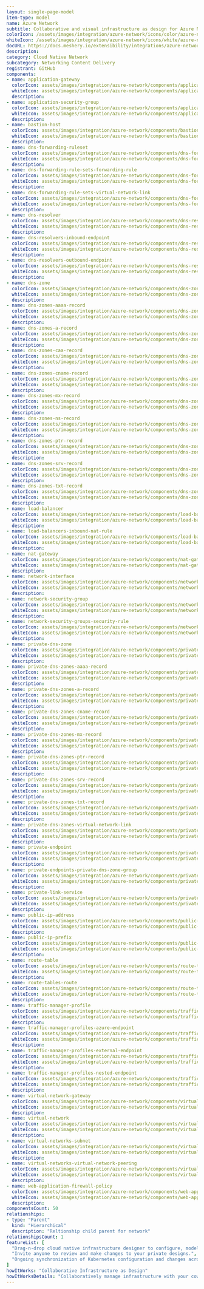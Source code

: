 ```yaml
---
layout: single-page-model
item-type: model
name: Azure Network
subtitle: Collaborative and visual infrastructure as design for Azure Network
colorIcon: /assets/images/integration/azure-network/icons/color/azure-network-color.svg
whiteIcon: /assets/images/integration/azure-network/icons/white/azure-network-white.svg
docURL: https://docs.meshery.io/extensibility/integrations/azure-network
description: 
category: Cloud Native Network
subcategory: Networking Content Delivery
registrant: GitHub
components: 
- name: application-gateway
  colorIcon: assets/images/integration/azure-network/components/application-gateway/icons/color/application-gateway-color.svg
  whiteIcon: assets/images/integration/azure-network/components/application-gateway/icons/white/application-gateway-white.svg
  description: 
- name: application-security-group
  colorIcon: assets/images/integration/azure-network/components/application-security-group/icons/color/application-security-group-color.svg
  whiteIcon: assets/images/integration/azure-network/components/application-security-group/icons/white/application-security-group-white.svg
  description: 
- name: bastion-host
  colorIcon: assets/images/integration/azure-network/components/bastion-host/icons/color/bastion-host-color.svg
  whiteIcon: assets/images/integration/azure-network/components/bastion-host/icons/white/bastion-host-white.svg
  description: 
- name: dns-forwarding-ruleset
  colorIcon: assets/images/integration/azure-network/components/dns-forwarding-ruleset/icons/color/dns-forwarding-ruleset-color.svg
  whiteIcon: assets/images/integration/azure-network/components/dns-forwarding-ruleset/icons/white/dns-forwarding-ruleset-white.svg
  description: 
- name: dns-forwarding-rule-sets-forwarding-rule
  colorIcon: assets/images/integration/azure-network/components/dns-forwarding-rule-sets-forwarding-rule/icons/color/dns-forwarding-rule-sets-forwarding-rule-color.svg
  whiteIcon: assets/images/integration/azure-network/components/dns-forwarding-rule-sets-forwarding-rule/icons/white/dns-forwarding-rule-sets-forwarding-rule-white.svg
  description: 
- name: dns-forwarding-rule-sets-virtual-network-link
  colorIcon: assets/images/integration/azure-network/components/dns-forwarding-rule-sets-virtual-network-link/icons/color/dns-forwarding-rule-sets-virtual-network-link-color.svg
  whiteIcon: assets/images/integration/azure-network/components/dns-forwarding-rule-sets-virtual-network-link/icons/white/dns-forwarding-rule-sets-virtual-network-link-white.svg
  description: 
- name: dns-resolver
  colorIcon: assets/images/integration/azure-network/components/dns-resolver/icons/color/dns-resolver-color.svg
  whiteIcon: assets/images/integration/azure-network/components/dns-resolver/icons/white/dns-resolver-white.svg
  description: 
- name: dns-resolvers-inbound-endpoint
  colorIcon: assets/images/integration/azure-network/components/dns-resolvers-inbound-endpoint/icons/color/dns-resolvers-inbound-endpoint-color.svg
  whiteIcon: assets/images/integration/azure-network/components/dns-resolvers-inbound-endpoint/icons/white/dns-resolvers-inbound-endpoint-white.svg
  description: 
- name: dns-resolvers-outbound-endpoint
  colorIcon: assets/images/integration/azure-network/components/dns-resolvers-outbound-endpoint/icons/color/dns-resolvers-outbound-endpoint-color.svg
  whiteIcon: assets/images/integration/azure-network/components/dns-resolvers-outbound-endpoint/icons/white/dns-resolvers-outbound-endpoint-white.svg
  description: 
- name: dns-zone
  colorIcon: assets/images/integration/azure-network/components/dns-zone/icons/color/dns-zone-color.svg
  whiteIcon: assets/images/integration/azure-network/components/dns-zone/icons/white/dns-zone-white.svg
  description: 
- name: dns-zones-aaaa-record
  colorIcon: assets/images/integration/azure-network/components/dns-zones-aaaa-record/icons/color/dns-zones-aaaa-record-color.svg
  whiteIcon: assets/images/integration/azure-network/components/dns-zones-aaaa-record/icons/white/dns-zones-aaaa-record-white.svg
  description: 
- name: dns-zones-a-record
  colorIcon: assets/images/integration/azure-network/components/dns-zones-a-record/icons/color/dns-zones-a-record-color.svg
  whiteIcon: assets/images/integration/azure-network/components/dns-zones-a-record/icons/white/dns-zones-a-record-white.svg
  description: 
- name: dns-zones-caa-record
  colorIcon: assets/images/integration/azure-network/components/dns-zones-caa-record/icons/color/dns-zones-caa-record-color.svg
  whiteIcon: assets/images/integration/azure-network/components/dns-zones-caa-record/icons/white/dns-zones-caa-record-white.svg
  description: 
- name: dns-zones-cname-record
  colorIcon: assets/images/integration/azure-network/components/dns-zones-cname-record/icons/color/dns-zones-cname-record-color.svg
  whiteIcon: assets/images/integration/azure-network/components/dns-zones-cname-record/icons/white/dns-zones-cname-record-white.svg
  description: 
- name: dns-zones-mx-record
  colorIcon: assets/images/integration/azure-network/components/dns-zones-mx-record/icons/color/dns-zones-mx-record-color.svg
  whiteIcon: assets/images/integration/azure-network/components/dns-zones-mx-record/icons/white/dns-zones-mx-record-white.svg
  description: 
- name: dns-zones-ns-record
  colorIcon: assets/images/integration/azure-network/components/dns-zones-ns-record/icons/color/dns-zones-ns-record-color.svg
  whiteIcon: assets/images/integration/azure-network/components/dns-zones-ns-record/icons/white/dns-zones-ns-record-white.svg
  description: 
- name: dns-zones-ptr-record
  colorIcon: assets/images/integration/azure-network/components/dns-zones-ptr-record/icons/color/dns-zones-ptr-record-color.svg
  whiteIcon: assets/images/integration/azure-network/components/dns-zones-ptr-record/icons/white/dns-zones-ptr-record-white.svg
  description: 
- name: dns-zones-srv-record
  colorIcon: assets/images/integration/azure-network/components/dns-zones-srv-record/icons/color/dns-zones-srv-record-color.svg
  whiteIcon: assets/images/integration/azure-network/components/dns-zones-srv-record/icons/white/dns-zones-srv-record-white.svg
  description: 
- name: dns-zones-txt-record
  colorIcon: assets/images/integration/azure-network/components/dns-zones-txt-record/icons/color/dns-zones-txt-record-color.svg
  whiteIcon: assets/images/integration/azure-network/components/dns-zones-txt-record/icons/white/dns-zones-txt-record-white.svg
  description: 
- name: load-balancer
  colorIcon: assets/images/integration/azure-network/components/load-balancer/icons/color/load-balancer-color.svg
  whiteIcon: assets/images/integration/azure-network/components/load-balancer/icons/white/load-balancer-white.svg
  description: 
- name: load-balancers-inbound-nat-rule
  colorIcon: assets/images/integration/azure-network/components/load-balancers-inbound-nat-rule/icons/color/load-balancers-inbound-nat-rule-color.svg
  whiteIcon: assets/images/integration/azure-network/components/load-balancers-inbound-nat-rule/icons/white/load-balancers-inbound-nat-rule-white.svg
  description: 
- name: nat-gateway
  colorIcon: assets/images/integration/azure-network/components/nat-gateway/icons/color/nat-gateway-color.svg
  whiteIcon: assets/images/integration/azure-network/components/nat-gateway/icons/white/nat-gateway-white.svg
  description: 
- name: network-interface
  colorIcon: assets/images/integration/azure-network/components/network-interface/icons/color/network-interface-color.svg
  whiteIcon: assets/images/integration/azure-network/components/network-interface/icons/white/network-interface-white.svg
  description: 
- name: network-security-group
  colorIcon: assets/images/integration/azure-network/components/network-security-group/icons/color/network-security-group-color.svg
  whiteIcon: assets/images/integration/azure-network/components/network-security-group/icons/white/network-security-group-white.svg
  description: 
- name: network-security-groups-security-rule
  colorIcon: assets/images/integration/azure-network/components/network-security-groups-security-rule/icons/color/network-security-groups-security-rule-color.svg
  whiteIcon: assets/images/integration/azure-network/components/network-security-groups-security-rule/icons/white/network-security-groups-security-rule-white.svg
  description: 
- name: private-dns-zone
  colorIcon: assets/images/integration/azure-network/components/private-dns-zone/icons/color/private-dns-zone-color.svg
  whiteIcon: assets/images/integration/azure-network/components/private-dns-zone/icons/white/private-dns-zone-white.svg
  description: 
- name: private-dns-zones-aaaa-record
  colorIcon: assets/images/integration/azure-network/components/private-dns-zones-aaaa-record/icons/color/private-dns-zones-aaaa-record-color.svg
  whiteIcon: assets/images/integration/azure-network/components/private-dns-zones-aaaa-record/icons/white/private-dns-zones-aaaa-record-white.svg
  description: 
- name: private-dns-zones-a-record
  colorIcon: assets/images/integration/azure-network/components/private-dns-zones-a-record/icons/color/private-dns-zones-a-record-color.svg
  whiteIcon: assets/images/integration/azure-network/components/private-dns-zones-a-record/icons/white/private-dns-zones-a-record-white.svg
  description: 
- name: private-dns-zones-cname-record
  colorIcon: assets/images/integration/azure-network/components/private-dns-zones-cname-record/icons/color/private-dns-zones-cname-record-color.svg
  whiteIcon: assets/images/integration/azure-network/components/private-dns-zones-cname-record/icons/white/private-dns-zones-cname-record-white.svg
  description: 
- name: private-dns-zones-mx-record
  colorIcon: assets/images/integration/azure-network/components/private-dns-zones-mx-record/icons/color/private-dns-zones-mx-record-color.svg
  whiteIcon: assets/images/integration/azure-network/components/private-dns-zones-mx-record/icons/white/private-dns-zones-mx-record-white.svg
  description: 
- name: private-dns-zones-ptr-record
  colorIcon: assets/images/integration/azure-network/components/private-dns-zones-ptr-record/icons/color/private-dns-zones-ptr-record-color.svg
  whiteIcon: assets/images/integration/azure-network/components/private-dns-zones-ptr-record/icons/white/private-dns-zones-ptr-record-white.svg
  description: 
- name: private-dns-zones-srv-record
  colorIcon: assets/images/integration/azure-network/components/private-dns-zones-srv-record/icons/color/private-dns-zones-srv-record-color.svg
  whiteIcon: assets/images/integration/azure-network/components/private-dns-zones-srv-record/icons/white/private-dns-zones-srv-record-white.svg
  description: 
- name: private-dns-zones-txt-record
  colorIcon: assets/images/integration/azure-network/components/private-dns-zones-txt-record/icons/color/private-dns-zones-txt-record-color.svg
  whiteIcon: assets/images/integration/azure-network/components/private-dns-zones-txt-record/icons/white/private-dns-zones-txt-record-white.svg
  description: 
- name: private-dns-zones-virtual-network-link
  colorIcon: assets/images/integration/azure-network/components/private-dns-zones-virtual-network-link/icons/color/private-dns-zones-virtual-network-link-color.svg
  whiteIcon: assets/images/integration/azure-network/components/private-dns-zones-virtual-network-link/icons/white/private-dns-zones-virtual-network-link-white.svg
  description: 
- name: private-endpoint
  colorIcon: assets/images/integration/azure-network/components/private-endpoint/icons/color/private-endpoint-color.svg
  whiteIcon: assets/images/integration/azure-network/components/private-endpoint/icons/white/private-endpoint-white.svg
  description: 
- name: private-endpoints-private-dns-zone-group
  colorIcon: assets/images/integration/azure-network/components/private-endpoints-private-dns-zone-group/icons/color/private-endpoints-private-dns-zone-group-color.svg
  whiteIcon: assets/images/integration/azure-network/components/private-endpoints-private-dns-zone-group/icons/white/private-endpoints-private-dns-zone-group-white.svg
  description: 
- name: private-link-service
  colorIcon: assets/images/integration/azure-network/components/private-link-service/icons/color/private-link-service-color.svg
  whiteIcon: assets/images/integration/azure-network/components/private-link-service/icons/white/private-link-service-white.svg
  description: 
- name: public-ip-address
  colorIcon: assets/images/integration/azure-network/components/public-ip-address/icons/color/public-ip-address-color.svg
  whiteIcon: assets/images/integration/azure-network/components/public-ip-address/icons/white/public-ip-address-white.svg
  description: 
- name: public-ip-prefix
  colorIcon: assets/images/integration/azure-network/components/public-ip-prefix/icons/color/public-ip-prefix-color.svg
  whiteIcon: assets/images/integration/azure-network/components/public-ip-prefix/icons/white/public-ip-prefix-white.svg
  description: 
- name: route-table
  colorIcon: assets/images/integration/azure-network/components/route-table/icons/color/route-table-color.svg
  whiteIcon: assets/images/integration/azure-network/components/route-table/icons/white/route-table-white.svg
  description: 
- name: route-tables-route
  colorIcon: assets/images/integration/azure-network/components/route-tables-route/icons/color/route-tables-route-color.svg
  whiteIcon: assets/images/integration/azure-network/components/route-tables-route/icons/white/route-tables-route-white.svg
  description: 
- name: traffic-manager-profile
  colorIcon: assets/images/integration/azure-network/components/traffic-manager-profile/icons/color/traffic-manager-profile-color.svg
  whiteIcon: assets/images/integration/azure-network/components/traffic-manager-profile/icons/white/traffic-manager-profile-white.svg
  description: 
- name: traffic-manager-profiles-azure-endpoint
  colorIcon: assets/images/integration/azure-network/components/traffic-manager-profiles-azure-endpoint/icons/color/traffic-manager-profiles-azure-endpoint-color.svg
  whiteIcon: assets/images/integration/azure-network/components/traffic-manager-profiles-azure-endpoint/icons/white/traffic-manager-profiles-azure-endpoint-white.svg
  description: 
- name: traffic-manager-profiles-external-endpoint
  colorIcon: assets/images/integration/azure-network/components/traffic-manager-profiles-external-endpoint/icons/color/traffic-manager-profiles-external-endpoint-color.svg
  whiteIcon: assets/images/integration/azure-network/components/traffic-manager-profiles-external-endpoint/icons/white/traffic-manager-profiles-external-endpoint-white.svg
  description: 
- name: traffic-manager-profiles-nested-endpoint
  colorIcon: assets/images/integration/azure-network/components/traffic-manager-profiles-nested-endpoint/icons/color/traffic-manager-profiles-nested-endpoint-color.svg
  whiteIcon: assets/images/integration/azure-network/components/traffic-manager-profiles-nested-endpoint/icons/white/traffic-manager-profiles-nested-endpoint-white.svg
  description: 
- name: virtual-network-gateway
  colorIcon: assets/images/integration/azure-network/components/virtual-network-gateway/icons/color/virtual-network-gateway-color.svg
  whiteIcon: assets/images/integration/azure-network/components/virtual-network-gateway/icons/white/virtual-network-gateway-white.svg
  description: 
- name: virtual-network
  colorIcon: assets/images/integration/azure-network/components/virtual-network/icons/color/virtual-network-color.svg
  whiteIcon: assets/images/integration/azure-network/components/virtual-network/icons/white/virtual-network-white.svg
  description: 
- name: virtual-networks-subnet
  colorIcon: assets/images/integration/azure-network/components/virtual-networks-subnet/icons/color/virtual-networks-subnet-color.svg
  whiteIcon: assets/images/integration/azure-network/components/virtual-networks-subnet/icons/white/virtual-networks-subnet-white.svg
  description: 
- name: virtual-networks-virtual-network-peering
  colorIcon: assets/images/integration/azure-network/components/virtual-networks-virtual-network-peering/icons/color/virtual-networks-virtual-network-peering-color.svg
  whiteIcon: assets/images/integration/azure-network/components/virtual-networks-virtual-network-peering/icons/white/virtual-networks-virtual-network-peering-white.svg
  description: 
- name: web-application-firewall-policy
  colorIcon: assets/images/integration/azure-network/components/web-application-firewall-policy/icons/color/web-application-firewall-policy-color.svg
  whiteIcon: assets/images/integration/azure-network/components/web-application-firewall-policy/icons/white/web-application-firewall-policy-white.svg
  description: 
componentsCount: 50
relationships: 
- type: "Parent"
  kind: "Hierarchical"
  description: "Reltionship child parent for network"
relationshipsCount: 1
featureList: [
  "Drag-n-drop cloud native infrastructure designer to configure, model, and deploy your workloads.",
  "Invite anyone to review and make changes to your private designs.",
  "Ongoing synchronization of Kubernetes configuration and changes across any number of clusters."
]
howItWorks: "Collaborative Infrastructure as Design"
howItWorksDetails: "Collaboratively manage infrastructure with your coworkers synchronously sharing the same designs."
---
```


